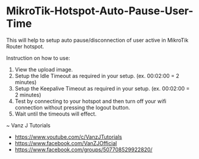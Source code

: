 # MikroTik-Hotspot-Auto-Pause-User-Time
This will help to setup auto pause/disconnection of user active in MikroTik Router hotspot.

Instruction on how to use:

1) View the upload image.
2) Setup the Idle Timeout as required in your setup. (ex. 00:02:00 = 2 minutes)
3) Setup the Keepalive Timeout as required in your setup. (ex. 00:02:00 = 2 minutes)
4) Test by connecting to your hotspot and then turn off your wifi connection without pressing the logout button.
5) Wait until the timeouts will effect.


~ Vanz J Tutorials
  * https://www.youtube.com/c/VanzJTutorials
  * https://www.facebook.com/VanZJOfficial
  * https://www.facebook.com/groups/507708529922820/

